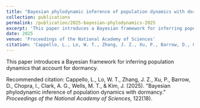 ```yaml
---
title: "Bayesian phylodynamic inference of population dynamics with dormancy"
collection: publications
permalink: /publication/2025-bayesian-phylodynamics-2025
excerpt: 'This paper introduces a Bayesian framework for inferring population dynamics that account for dormancy.'
date: 2025
venue: 'Proceedings of the National Academy of Sciences'
citation: 'Cappello, L., Lo, W. T., Zhang, J. Z., Xu, P., Barrow, D., Chopra, I., Clark, A. G., Wells, M. T., &amp; Kim, J. (2025). &amp;quot;Bayesian phylodynamic inference of population dynamics with dormancy.&amp;quot; <i>Proceedings of the National Academy of Sciences</i>, 122(18).'
---
```

This paper introduces a Bayesian framework for inferring population dynamics that account for dormancy.

Recommended citation: Cappello, L., Lo, W. T., Zhang, J. Z., Xu, P., Barrow, D., Chopra, I., Clark, A. G., Wells, M. T., & Kim, J. (2025). &quot;Bayesian phylodynamic inference of population dynamics with dormancy.&quot; <i>Proceedings of the National Academy of Sciences</i>, 122(18).